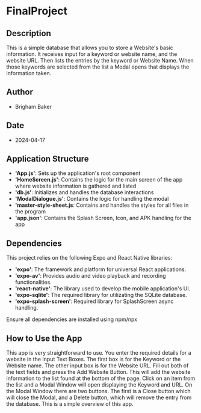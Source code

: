# FinalProject

## Description
This is a simple database that allows you to store a Website's basic information. It receives input for a keyword or website name,
and the website URL. Then lists the entries by the keyword or Website Name. When those keywords are selected from the list
a Modal opens that displays the information taken.

## Author
- Brigham Baker

## Date
- 2024-04-17

## Application Structure
- **'App.js'**: Sets up the application's root component
- **'HomeScreen.js'**: Contains the logic for the main screen of the app where website information is gathered and listed
- **'db.js'**: Initializes and handles the database interactions
- **'ModalDialogue.js'**: Contains the logic for handling the modal
- **'master-style-sheet.js**: Contains and handles the styles for all files in the program
- **'app.json'**: Contains the Splash Screen, Icon, and APK handling for the app

## Dependencies
This project relies on the following Expo and React Native libraries:

- **'expo'**: The framework and platform for universal React applications.
- **'expo-av'**: Provides audio and video playback and recording functionalities.
- **'react-native'**: The library used to develop the mobile application's UI.
- **'expo-sqlite'**: The required library for utilizating the SQLite database.
- **'expo-splash-screen'**: Required library for SplashScreen async handling.

Ensure all dependencies are installed using npm/npx

## How to Use the App
This app is very straightforward to use. You enter the required details for a website in the Input Text Boxes.
The first box is for the Keyword or the Website name. The other input box is for the Website URL.
Fill out both of the text fields and press the Add Website Button. This will add the website information to the list found
at the bottom of the page. Click on an item from the list and a Modal Window will open displaying the Keyword and URL.
On the Modal Window there are two buttons. The first is a Close button which will close the Modal, and a Delete button, which 
will remove the entry from the database. This is a simple overview of this app.
